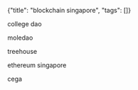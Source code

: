 {"title": "blockchain singapore", "tags": []}

college dao

moledao

treehouse

ethereum singapore

cega

